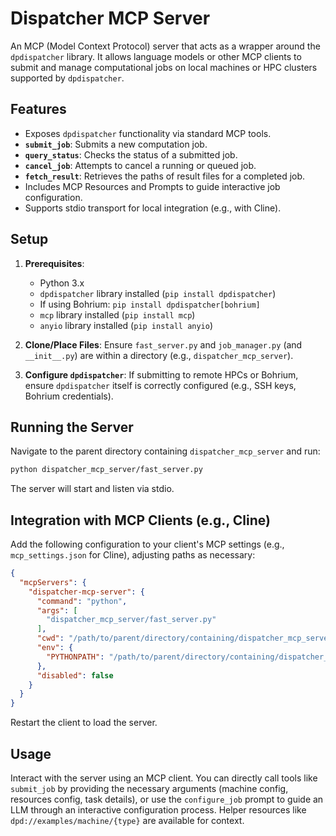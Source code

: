 # Dispatcher MCP Server

An MCP (Model Context Protocol) server that acts as a wrapper around the `dpdispatcher` library. It allows language models or other MCP clients to submit and manage computational jobs on local machines or HPC clusters supported by `dpdispatcher`.

## Features

*   Exposes `dpdispatcher` functionality via standard MCP tools.
*   **`submit_job`**: Submits a new computation job.
*   **`query_status`**: Checks the status of a submitted job.
*   **`cancel_job`**: Attempts to cancel a running or queued job.
*   **`fetch_result`**: Retrieves the paths of result files for a completed job.
*   Includes MCP Resources and Prompts to guide interactive job configuration.
*   Supports stdio transport for local integration (e.g., with Cline).

## Setup

1.  **Prerequisites**:
    *   Python 3.x
    *   `dpdispatcher` library installed (`pip install dpdispatcher`)
    *   If using Bohrium: `pip install dpdispatcher[bohrium]`
    *   `mcp` library installed (`pip install mcp`)
    *   `anyio` library installed (`pip install anyio`)

2.  **Clone/Place Files**: Ensure `fast_server.py` and `job_manager.py` (and `__init__.py`) are within a directory (e.g., `dispatcher_mcp_server`).

3.  **Configure `dpdispatcher`**: If submitting to remote HPCs or Bohrium, ensure `dpdispatcher` itself is correctly configured (e.g., SSH keys, Bohrium credentials).

## Running the Server

Navigate to the parent directory containing `dispatcher_mcp_server` and run:

```bash
python dispatcher_mcp_server/fast_server.py
```

The server will start and listen via stdio.

## Integration with MCP Clients (e.g., Cline)

Add the following configuration to your client's MCP settings (e.g., `mcp_settings.json` for Cline), adjusting paths as necessary:

```json
{
  "mcpServers": {
    "dispatcher-mcp-server": {
      "command": "python",
      "args": [
        "dispatcher_mcp_server/fast_server.py"
      ],
      "cwd": "/path/to/parent/directory/containing/dispatcher_mcp_server",
      "env": {
        "PYTHONPATH": "/path/to/parent/directory/containing/dispatcher_mcp_server"
      },
      "disabled": false
    }
  }
}
```

Restart the client to load the server.

## Usage

Interact with the server using an MCP client. You can directly call tools like `submit_job` by providing the necessary arguments (machine config, resources config, task details), or use the `configure_job` prompt to guide an LLM through an interactive configuration process. Helper resources like `dpd://examples/machine/{type}` are available for context.